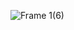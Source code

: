 ![Frame 1(6)](https://user-images.githubusercontent.com/58668657/187035928-8cc41614-8135-4fdb-8e27-e0b5178508cd.png)

